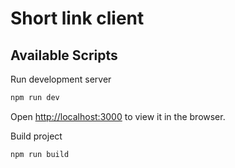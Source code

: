 # Short link client

## Available Scripts

Run development server

```bash
npm run dev
```

Open [http://localhost:3000](http://localhost:3000) to view it in the browser.

Build project

```bash
npm run build
```
